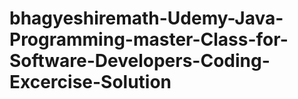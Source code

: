 # bhagyeshiremath-Udemy-Java-Programming-master-Class-for-Software-Developers-Coding-Excercise-Solution
